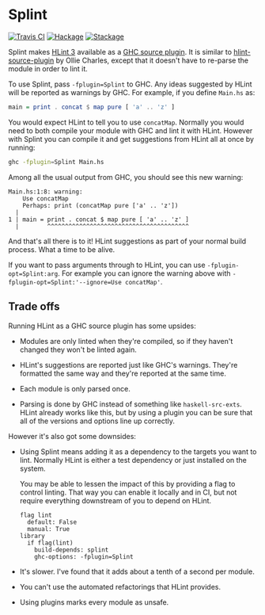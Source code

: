 # Splint

[![Travis CI](https://travis-ci.org/tfausak/splint.svg?branch=master)](https://travis-ci.org/tfausak/splint)
[![Hackage](https://img.shields.io/hackage/v/splint)](https://hackage.haskell.org/package/splint)
[![Stackage](https://www.stackage.org/package/splint/badge/nightly?label=stackage)](https://www.stackage.org/package/splint)

Splint makes [HLint 3][] available as a [GHC source plugin][]. It is similar to
[hlint-source-plugin][] by Ollie Charles, except that it doesn't have to
re-parse the module in order to lint it.

To use Splint, pass `-fplugin=Splint` to GHC. Any ideas suggested by HLint will
be reported as warnings by GHC. For example, if you define `Main.hs` as:

``` hs
main = print . concat $ map pure [ 'a' .. 'z' ]
```

You would expect HLint to tell you to use `concatMap`. Normally you would need
to both compile your module with GHC and lint it with HLint. However with
Splint you can compile it and get suggestions from HLint all at once by
running:

``` sh
ghc -fplugin=Splint Main.hs
```

Among all the usual output from GHC, you should see this new warning:

```
Main.hs:1:8: warning:
    Use concatMap
    Perhaps: print (concatMap pure ['a' .. 'z'])
  |
1 | main = print . concat $ map pure [ 'a' .. 'z' ]
  |        ^^^^^^^^^^^^^^^^^^^^^^^^^^^^^^^^^^^^^^^^
```

And that's all there is to it! HLint suggestions as part of your normal build
process. What a time to be alive.

If you want to pass arguments through to HLint, you can use
`-fplugin-opt=Splint:arg`. For example you can ignore the warning above with
`-fplugin-opt=Splint:'--ignore=Use concatMap'`.

## Trade offs

Running HLint as a GHC source plugin has some upsides:

-   Modules are only linted when they're compiled, so if they haven't changed
    they won't be linted again.

-   HLint's suggestions are reported just like GHC's warnings. They're
    formatted the same way and they're reported at the same time.

-   Each module is only parsed once.

-   Parsing is done by GHC instead of something like `haskell-src-exts`. HLint
    already works like this, but by using a plugin you can be sure that all of
    the versions and options line up correctly.

However it's also got some downsides:

-   Using Splint means adding it as a dependency to the targets you want to
    lint. Normally HLint is either a test dependency or just installed on the
    system.

    You may be able to lessen the impact of this by providing a flag to control
    linting. That way you can enable it locally and in CI, but not require
    everything downstream of you to depend on HLint.

    ``` cabal
    flag lint
      default: False
      manual: True
    library
      if flag(lint)
        build-depends: splint
        ghc-options: -fplugin=Splint
    ```

-   It's slower. I've found that it adds about a tenth of a second per module.

-   You can't use the automated refactorings that HLint provides.

-   Using plugins marks every module as unsafe.

[HLint 3]: https://neilmitchell.blogspot.com/2020/05/hlint-30.html
[GHC source plugin]: https://downloads.haskell.org/~ghc/8.10.1/docs/html/users_guide/extending_ghc.html#source-plugins
[hlint-source-plugin]: https://github.com/ocharles/hlint-source-plugin
